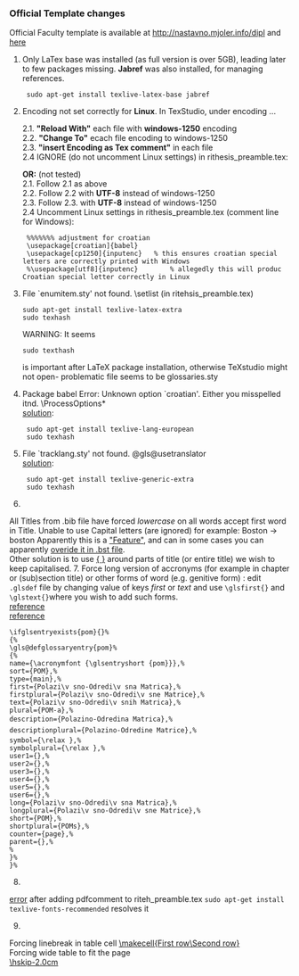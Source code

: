 
### Official Template changes
Official Faculty template is available at http://nastavno.mjoler.info/dipl and [here](https://drive.google.com/drive/folders/0B8kqcALDDvC_VC0ydU1iM0k3RTA)

1. Only LaTex base was installed (as full version is over 5GB), leading later to few packages missing. **Jabref** was also installed, for managing references.

        sudo apt-get install texlive-latex-base jabref

2. Encoding not set correctly for **Linux**. In TexStudio, under encoding  ...

    2.1. **"Reload With"** each file with **windows-1250** encoding  
    2.2. **"Change To"** ecach file encoding to windows-1250  
    2.3. **"insert Encoding as Tex comment"** in each file  
    2.4 IGNORE (do not uncomment Linux settings) in rithesis_preamble.tex:  
    
    **OR:** (not tested)  
    2.1. Follow 2.1 as above  
    2.2. Follow 2.2 with **UTF-8** instead of windows-1250  
    2.3. Follow 2.3. with **UTF-8** instead of windows-1250  
    2.4  Uncomment Linux settings in rithesis_preamble.tex (comment line for Windows):  

        %%%%%%% adjustment for croatian
        \usepackage[croatian]{babel}
        \usepackage[cp1250]{inputenc}	% this ensures croatian special letters are correctly printed with Windows
        %\usepackage[utf8]{inputenc}		% allegedly this will produc Croatian special letter correctly in Linux  



3.  File `enumitem.sty' not found. \setlist (in ritehsis_preamble.tex)

        sudo apt-get install texlive-latex-extra
        sudo texhash

    WARNING: It seems
    
        sudo texthash
    is important after LaTeX package installation, otherwise TeXstudio might not open- problematic file seems to be glossaries.sty 

4. Package babel Error: Unknown option `croatian'. Either you misspelled itnd. \ProcessOptions*  
    [solution](https://tex.stackexchange.com/questions/139700/package-babel-error-unknown-option-francais):
        
        sudo apt-get install texlive-lang-european
        sudo texhash


5. File `tracklang.sty' not found. \@gls@usetranslator  
    [solution](https://tex.stackexchange.com/questions/254052/new-error-using-glossaries-package-tracklang-sty):

        sudo apt-get install texlive-generic-extra
        sudo texhash

6. 
All Titles from .bib file have forced *lowercase* on all words accept first word in Title. Unable to use Capital letters (are ignored) for example: Boston -> boston
Apparently this is a ["Feature"](https://tex.stackexchange.com/questions/86820/incorrect-case-in-bibtex  
), and can in some cases you can  apparently [overide it in .bst file](https://tex.stackexchange.com/a/10775/113519).  
Other solution is to use [{ }](https://tex.stackexchange.com/questions/10772/bibtex-loses-capitals-when-creating-bbl-file  
) around parts of title (or entire title) we wish to keep capitalised.
7.  Force long version of accronyms (for example in chapter or (sub)section title) or other forms of word (e.g. genitive form)
: edit `.glsdef` file by changing value of keys *first* or *text* and use `\glsfirst{}` and `\glstext{}`where you wish to add such forms.  
[reference](https://tex.stackexchange.com/questions/178725/how-to-use-glossaries-for-different-grammatical-acronym-forms/182725#182725)  
[reference](https://tex.stackexchange.com/questions/124538/why-does-first-use-of-gls-look-different-than-glsfirst)  
```
\ifglsentryexists{pom}{}%
{%
\gls@defglossaryentry{pom}%
{%
name={\acronymfont {\glsentryshort {pom}}},%
sort={POM},%
type={main},%
first={Polazi\v sno-Odredi\v sna Matrica},%
firstplural={Polazi\v sno-Odredi\v sne Matrice},%
text={Polazi\v sno-Odredi\v snih Matrica},% 
plural={POM-a},%
description={Polazino-Odredina Matrica},%
descriptionplural={Polazino-Odredine Matrice},%
symbol={\relax },%
symbolplural={\relax },%
user1={},%
user2={},%
user3={},%
user4={},%
user5={},%
user6={},%
long={Polazi\v sno-Odredi\v sna Matrica},%
longplural={Polazi\v sno-Odredi\v sne Matrice},%
short={POM},%
shortplural={POMs},%
counter={page},%
parent={},%
%
}%
}%
```
8.    

[error](https://tex.stackexchange.com/questions/328232/what-is-this-mysterious-ecrm1000-missing-file) after adding pdfcomment to riteh_preamble.tex
`sudo apt-get install texlive-fonts-recommended` resolves it

9.  
Forcing linebreak in table cell [\makecell{First row\\Second row}](https://tex.stackexchange.com/a/176780/113519)  
Forcing wide table to fit the page   
[\hskip-2.0cm](https://tex.stackexchange.com/a/33350/113519)
